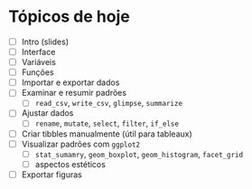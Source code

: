 # Tópicos de hoje

- [ ] Intro (slides)
- [ ] Interface
- [ ] Variáveis
- [ ] Funções
- [ ] Importar e exportar dados
- [ ] Examinar e resumir padrões
  - [ ] `read_csv`, `write_csv`, `glimpse`, `summarize`
- [ ] Ajustar dados
  - [ ] `rename`, `mutate`, `select`, `filter`, `if_else`
- [ ] Criar tibbles manualmente (útil para tableaux)
- [ ] Visualizar padrões com `ggplot2`
  - [ ] `stat_sumamry`, `geom_boxplot`, `geom_histogram`, `facet_grid`
  - [ ] aspectos estéticos
- [ ] Exportar figuras
